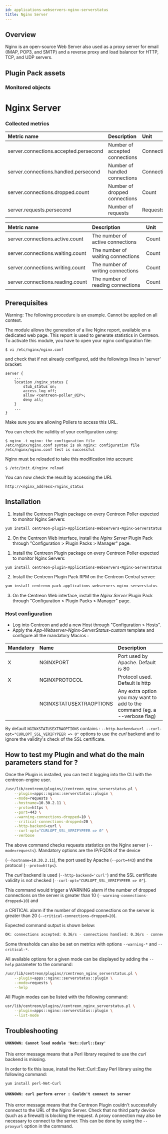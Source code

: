 ```yaml
---
id: applications-webservers-nginx-serverstatus
title: Nginx Server
---
```


## Overview

Nginx is an open-source Web Server also used as a proxy server for email (IMAP, POP3, and SMTP) and a reverse proxy and load balancer for HTTP, TCP, and UDP servers.

## Plugin Pack assets

### Monitored objects

# Nginx Server

### Collected metrics

<!--DOCUSAURUS_CODE_TABS-->

<!--Requests-->

| Metric name                               | Description                    | Unit               |
| :---------------------------------------- | :----------------------------- | :----------------- |
| server.connections.accepted.persecond     | Number of accepted connections | Connections/second |
| server.connections.handled.persecond      | Number of handled connections  | Connections/second |
| server.connections.dropped.count          | Number of dropped connections  | Count              |
| server.requests.persecond                 | Number of requests             | Requests/second    |

<!--Connections-->

| Metric name                        | Description                       | Unit  |
| :--------------------------------- | :-------------------------------- | :---- |
| server.connections.active.count    | The number of active connections  | Count |
| server.connections.waiting.count   | The number of waiting connections | Count |
| server.connections.writing.count   | The number of writing connections | Count |
| server.connections.reading.count   | The number of reading connections | Count |

<!--END_DOCUSAURUS_CODE_TABS-->

## Prerequisites

Warning: The following procedure is an example. Cannot be applied on all context.

The module allows the generation of a live Nginx report, available on a dedicated web page. This report is used to generate statistics in Centreon. 
To activate this module, you have to open your nginx configuration file:

    $ vi /etc/nginx/nginx.conf

and check that if not already configured, add the followings lines in 'server'
bracket:

    server { 
        ... 
        location /nginx_status { 
            stub_status on; 
            access_log off;
            allow <centreon-poller_@IP>;
            deny all; 
        }
        ...
    }

Make sure you are allowing Pollers to access this URL.

You can check the validity of your configuration using:

    $ nginx -t nginx: the configuration file
    /etc/nginx/nginx.conf syntax is ok nginx: configuration file
    /etc/nginx/nginx.conf test is successful

Nginx must be reloaded to take this modification into account:

    $ /etc/init.d/nginx reload

You can now check the result by accessing the URL

    http://<nginx_address>/nginx_status


## Installation

<!--DOCUSAURUS_CODE_TABS-->

<!--Online IMP Licence & IT-100 Editions-->

1. Install the Centreon Plugin package on every Centreon Poller expected to monitor Nginx Servers:

```bash
yum install centreon-plugin-Applications-Webservers-Nginx-Serverstatus
```

2. On the Centreon Web interface, install the *Nginx Server* Plugin Pack through "Configuration > Plugin Packs > Manager" page.

<!--Offline IMP License-->

1. Install the Centreon Plugin package on every Centreon Poller expected to monitor Nginx Servers:

```bash
yum install centreon-plugin-Applications-Webservers-Nginx-Serverstatus
```

2. Install the Centreon Plugin Pack RPM on the Centreon Central server:

 ```bash
yum install centreon-pack-applications-webservers-nginx-serverstatus
```

3. On the Centreon Web interface, install the *Nginx Server* Plugin Pack through "Configuration > Plugin Packs > Manager" page.

<!--END_DOCUSAURUS_CODE_TABS-->

### Host configuration

* Log into Centreon and add a new Host through "Configuration > Hosts".
* Apply the *App-Webserver-Nginx-ServerStatus-custom* template and configure all the mandatory Macros :

| Mandatory | Name                    | Description                                                                |
| :-------- | :---------------------- | :------------------------------------------------------------------------- |
|    X      | NGINXPORT               | Port used by Apache. Default is 80                                         |
|    X      | NGINXPROTOCOL           | Protocol used. Default is http                                             |
|           | NGINXSTATUSEXTRAOPTIONS | Any extra option you may want to add to the command (eg. a --verbose flag) |

By default ```NGINXSTATUSEXTRAOPTIONS``` contains : ```--http-backend=curl --curl-opt="CURLOPT_SSL_VERIFYPEER => 0"``` options to use the *curl* backend and to ignore the validity's check of the SSL certificate.

## How to test my Plugin and what do the main parameters stand for ?

Once the Plugin is installed, you can test it logging into the CLI with the centreon-engine user.

```bash
/usr/lib/centreon/plugins//centreon_nginx_serverstatus.pl \
	--plugin=apps::nginx::serverstatus::plugin \
	--mode=requests \
	--hostname=10.30.2.11 \
	--proto=https \
	--port=443 \
	--warning-connections-dropped=10 \
	--critical-connections-dropped=20 \
	--http-backend=curl \
	--curl-opt="CURLOPT_SSL_VERIFYPEER => 0" \
	--verbose   

```

The above command checks requests statistics on the Nginx server (``` --mode=requests ```). Mandatory options are the IP/FQDN of the device

(``` --hostname=10.30.2.11 ```), the port used by Apache (``` --port=443 ```) and the protocol (``` --proto=https ```).

The *curl* backend is used (```--http-backend='curl'```) and the SSL certificate validity is not checked (```--curl-opt="CURLOPT_SSL_VERIFYPEER => 0"```).

This command would trigger a WARNING alarm if the number of dropped connections on the server is greater than 10 (``` --warning-connections-dropped=10 ```) and 

a CRITICAL alarm if the number of dropped connections on the server is greater than 20 (``` --critical-connections-dropped=20 ```).

Expected command output is shown below:

```bash
OK: connections accepted: 0.36/s - connections handled: 0.36/s - connections dropped: 0 - requests: 13.00/s | 'server.connections.accepted.persecond'=0.36;;;0; 'server.connections.handled.persecond'=0.36;;;0; 'server.connections.dropped.count'=0;0:0;0:20;0; 'server.requests.persecond'=13.00;;;0;
```

Some thresholds can also be set on metrics with options ```--warning-*``` and ```--critical-*```.

All available options for a given mode can be displayed by adding the ``` --help ``` parameter to the command:

```bash
/usr/lib/centreon/plugins//centreon_nginx_serverstatus.pl \
	--plugin=apps::nginx::serverstatus::plugin \
	--mode=requests \
	--help
```

All Plugin modes can be listed with the following command:

```bash
usr/lib/centreon/plugins//centreon_nginx_serverstatus.pl \
	--plugin=apps::nginx::serverstatus::plugin \
    --list-mode 
```

## Troubleshooting

#### ```UNKNOWN: Cannot load module 'Net::Curl::Easy'```

This error message means that a Perl library required to use the *curl* backend is missing.

In order to fix this issue, install the Net\:\:Curl\:\:Easy Perl library using the following command:

```bash
yum install perl-Net-Curl
```

#### ```UNKNOWN: curl perform error : Couldn't connect to server```

This error message means that the Centreon Plugin couldn't successfully connect to the URL of the Nginx Server.
Check that no third party device (such as a firewall) is blocking the request.
A proxy connection may also be necessary to connect to the server. This can be done by using the ```--proxyurl``` option in the command.
